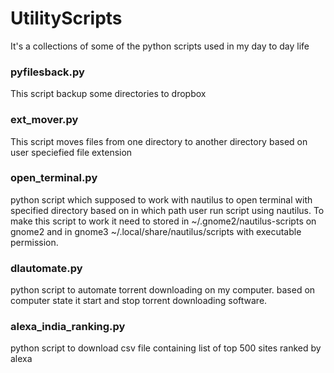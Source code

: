 # UtilityScripts
It's a collections of some of the python  scripts used in my day to day life
### pyfilesback.py
This script backup some directories to dropbox
### ext_mover.py
This script moves files from one directory to another directory based on user speciefied file extension
### open_terminal.py
python script which supposed to work with nautilus to open terminal with specified directory based on in which path user run script using nautilus. To make this script to work it need to stored in ~/.gnome2/nautilus-scripts on gnome2 and in gnome3 ~/.local/share/nautilus/scripts with executable permission.
### dlautomate.py
python script to automate torrent downloading on my computer. based on computer state it start and stop torrent downloading software. 
### alexa_india_ranking.py
python script to download csv file containing list of top 500 sites ranked by alexa
